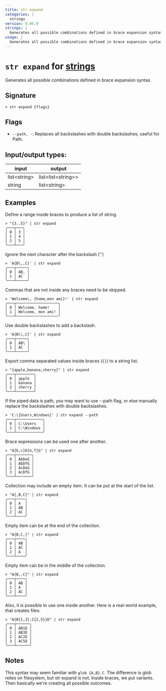 ```yaml
---
title: str expand
categories: |
  strings
version: 0.95.0
strings: |
  Generates all possible combinations defined in brace expansion syntax.
usage: |
  Generates all possible combinations defined in brace expansion syntax.
---
```

<!-- This file is automatically generated. Please edit the command in https://github.com/nushell/nushell instead. -->

# `str expand` for [strings](/commands/categories/strings.md)

<div class='command-title'>Generates all possible combinations defined in brace expansion syntax.</div>

## Signature

```> str expand {flags} ```

## Flags

 -  `--path, -`: Replaces all backslashes with double backslashes, useful for Path.


## Input/output types:

| input        | output             |
| ------------ | ------------------ |
| list\<string\> | list\<list\<string\>\> |
| string       | list\<string\>       |
## Examples

Define a range inside braces to produce a list of string.
```nu
> "{3..5}" | str expand
╭───┬───╮
│ 0 │ 3 │
│ 1 │ 4 │
│ 2 │ 5 │
╰───┴───╯

```

Ignore the next character after the backslash ('\')
```nu
> 'A{B\,,C}' | str expand
╭───┬─────╮
│ 0 │ AB, │
│ 1 │ AC  │
╰───┴─────╯

```

Commas that are not inside any braces need to be skipped.
```nu
> 'Welcome\, {home,mon ami}!' | str expand
╭───┬───────────────────╮
│ 0 │ Welcome, home!    │
│ 1 │ Welcome, mon ami! │
╰───┴───────────────────╯

```

Use double backslashes to add a backslash.
```nu
> 'A{B\\,C}' | str expand
╭───┬─────╮
│ 0 │ AB\ │
│ 1 │ AC  │
╰───┴─────╯

```

Export comma separated values inside braces (`{}`) to a string list.
```nu
> "{apple,banana,cherry}" | str expand
╭───┬────────╮
│ 0 │ apple  │
│ 1 │ banana │
│ 2 │ cherry │
╰───┴────────╯

```

If the piped data is path, you may want to use --path flag, or else manually replace the backslashes with double backslashes.
```nu
> 'C:\{Users,Windows}' | str expand --path
╭───┬────────────╮
│ 0 │ C:\Users   │
│ 1 │ C:\Windows │
╰───┴────────────╯

```

Brace expressions can be used one after another.
```nu
> "A{b,c}D{e,f}G" | str expand
╭───┬───────╮
│ 0 │ AbDeG │
│ 1 │ AbDfG │
│ 2 │ AcDeG │
│ 3 │ AcDfG │
╰───┴───────╯

```

Collection may include an empty item. It can be put at the start of the list.
```nu
> "A{,B,C}" | str expand
╭───┬────╮
│ 0 │ A  │
│ 1 │ AB │
│ 2 │ AC │
╰───┴────╯

```

Empty item can be at the end of the collection.
```nu
> "A{B,C,}" | str expand
╭───┬────╮
│ 0 │ AB │
│ 1 │ AC │
│ 2 │ A  │
╰───┴────╯

```

Empty item can be in the middle of the collection.
```nu
> "A{B,,C}" | str expand
╭───┬────╮
│ 0 │ AB │
│ 1 │ A  │
│ 2 │ AC │
╰───┴────╯

```

Also, it is possible to use one inside another. Here is a real-world example, that creates files:
```nu
> "A{B{1,3},C{2,5}}D" | str expand
╭───┬──────╮
│ 0 │ AB1D │
│ 1 │ AB3D │
│ 2 │ AC2D │
│ 3 │ AC5D │
╰───┴──────╯

```

## Notes
This syntax may seem familiar with `glob {A,B}.C`. The difference is glob relies on filesystem, but str expand is not. Inside braces, we put variants. Then basically we're creating all possible outcomes.